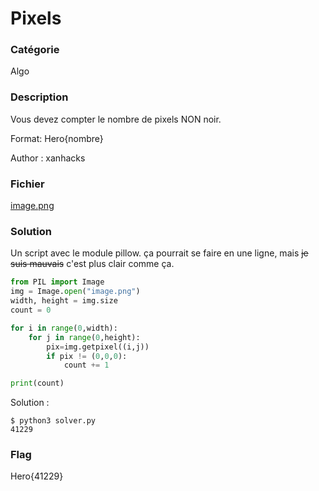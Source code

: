 # Pixels

### Catégorie

Algo

### Description

Vous devez compter le nombre de pixels NON noir.

Format: Hero{nombre}

Author : xanhacks

### Fichier

[image.png](image.png)


### Solution

Un script avec le module pillow. ça pourrait se faire en une ligne, mais ~~je suis mauvais~~ c'est plus clair comme ça.

```python
from PIL import Image
img = Image.open("image.png")
width, height = img.size
count = 0

for i in range(0,width):
    for j in range(0,height):
        pix=img.getpixel((i,j))
        if pix != (0,0,0):
            count += 1

print(count)
```


Solution :

```
$ python3 solver.py
41229
```

### Flag

Hero{41229}
